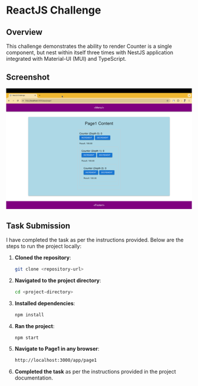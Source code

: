 # ReactJS Challenge

## Overview

This challenge demonstrates the ability to render Counter is a single component, but nest within itself three times with NestJS application integrated with Material-UI (MUI) and TypeScript.

## Screenshot

![Screenshot](public/Screenshot.png)

## Task Submission

I have completed the task as per the instructions provided. Below are the steps to run the project locally:

1. **Cloned the repository**:

   ```bash
   git clone <repository-url>
   ```

2. **Navigated to the project directory**:

   ```bash
   cd <project-directory>
   ```

3. **Installed dependencies**:

   ```bash
   npm install
   ```

4. **Ran the project**:

   ```bash
   npm start
   ```

5. **Navigate to Page1 in any browser**:

   ```bash
   http://localhost:3000/app/page1
   ```

6. **Completed the task** as per the instructions provided in the project documentation.
